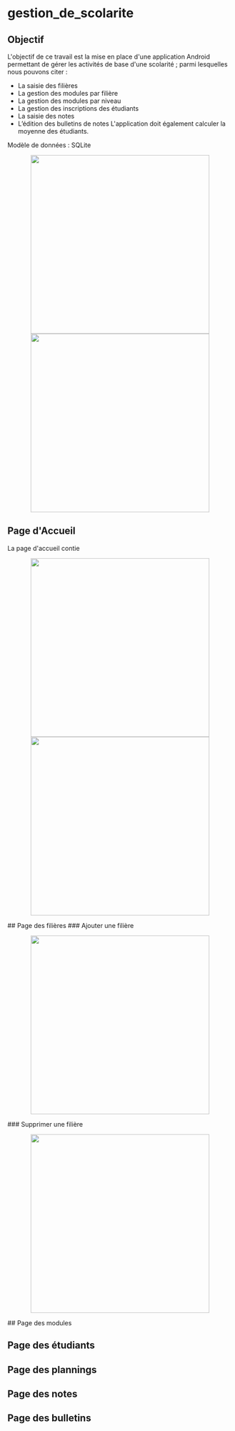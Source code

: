 # gestion_de_scolarite
## Objectif
L'objectif de ce travail est la mise en place d'une application Android permettant de gérer les activités de base d'une scolarité ; parmi lesquelles nous pouvons citer :
- La saisie des filières
- La gestion des modules par filière
- La gestion des modules par niveau
- La gestion des inscriptions des étudiants
- La saisie des notes
- L’édition des bulletins de notes
L'application doit également calculer la moyenne des étudiants.

Modèle de données : 
SQLite

<p align="middle">
  <img src="https://user-images.githubusercontent.com/65272079/154357896-f9e067c8-a703-48a8-8151-af7a0ad76342.png" height="400px"/>
  <img src="https://user-images.githubusercontent.com/65272079/154357912-b82ac006-ad38-4468-bd58-d52bf57c5d55.png" height="400px"/> 
</p>


## Page d'Accueil
La page d'accueil contie
<p align="middle">
  <img src="https://user-images.githubusercontent.com/65272079/154367088-17df007c-1470-4842-a273-ff695ae7bbb7.jpg" height="400px"/>
  <img src="https://user-images.githubusercontent.com/65272079/154367096-91d8d448-f591-46ae-8c9d-62c16fdd33fb.jpg" height="400px"/> 
</p>  
## Page des filières
### Ajouter une filière
<p align="middle">
  <img src="https://user-images.githubusercontent.com/65272079/154367902-5c8c5cac-edf8-40b3-8399-38a5f508937e.jpg" height="400px"/>
</p> 
### Supprimer une filière
<p align="middle">
  <img src="https://user-images.githubusercontent.com/65272079/154367906-ea876a99-c389-4241-8105-54d6ac5d35c5.jpg" height="400px"/>
</p> 
## Page des modules

## Page des étudiants

## Page des plannings

## Page des notes

## Page des bulletins
